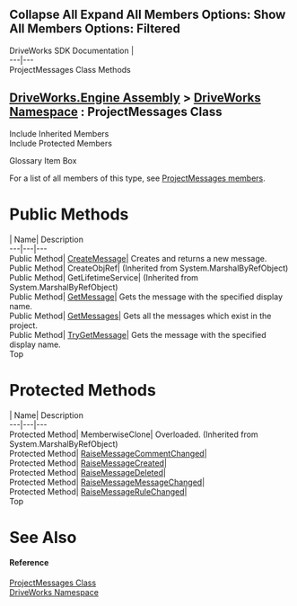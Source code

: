 Collapse All Expand All Members Options: Show All  Members Options: Filtered   
---  
DriveWorks SDK Documentation  |   
---|---  
ProjectMessages Class Methods   
  
[DriveWorks.Engine Assembly](topic2156.md) > [DriveWorks Namespace](topic2159.md) : ProjectMessages Class  
---  
  
Include Inherited Members    
Include Protected Members    


Glossary Item Box

For a list of all members of this type, see [ProjectMessages members](topic4628.md).

# Public Methods

| Name| Description  
---|---|---  
Public Method| [CreateMessage](topic4633.md)| Creates and returns a new message.   
Public Method| CreateObjRef|  (Inherited from System.MarshalByRefObject)  
Public Method| GetLifetimeService|  (Inherited from System.MarshalByRefObject)  
Public Method| [GetMessage](topic4634.md)| Gets the message with the specified display name.   
Public Method| [GetMessages](topic4635.md)| Gets all the messages which exist in the project.   
Public Method| [TryGetMessage](topic4641.md)| Gets the message with the specified display name.   
Top

# Protected Methods

| Name| Description  
---|---|---  
Protected Method| MemberwiseClone| Overloaded. (Inherited from System.MarshalByRefObject)  
Protected Method| [RaiseMessageCommentChanged](topic4636.md)|   
Protected Method| [RaiseMessageCreated](topic4637.md)|   
Protected Method| [RaiseMessageDeleted](topic4638.md)|   
Protected Method| [RaiseMessageMessageChanged](topic4639.md)|   
Protected Method| [RaiseMessageRuleChanged](topic4640.md)|   
Top

# See Also

#### Reference

[ProjectMessages Class](topic4627.md)   
[DriveWorks Namespace](topic2159.md)


